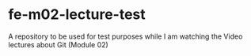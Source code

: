 # fe-m02-lecture-test
A repository to be used for test purposes while I am watching the Video lectures about Git (Module 02)
